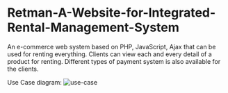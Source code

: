 # Retman-A-Website-for-Integrated-Rental-Management-System
An e-commerce web system based on PHP, JavaScript, Ajax that can be used for renting everything. Clients can view each and every detail of a product for renting. Different types of payment system is also available for the clients.

Use Case diagram:
![use-case](https://user-images.githubusercontent.com/16850746/79689947-ca01f100-8279-11ea-9edf-34893f9dbe16.png)
